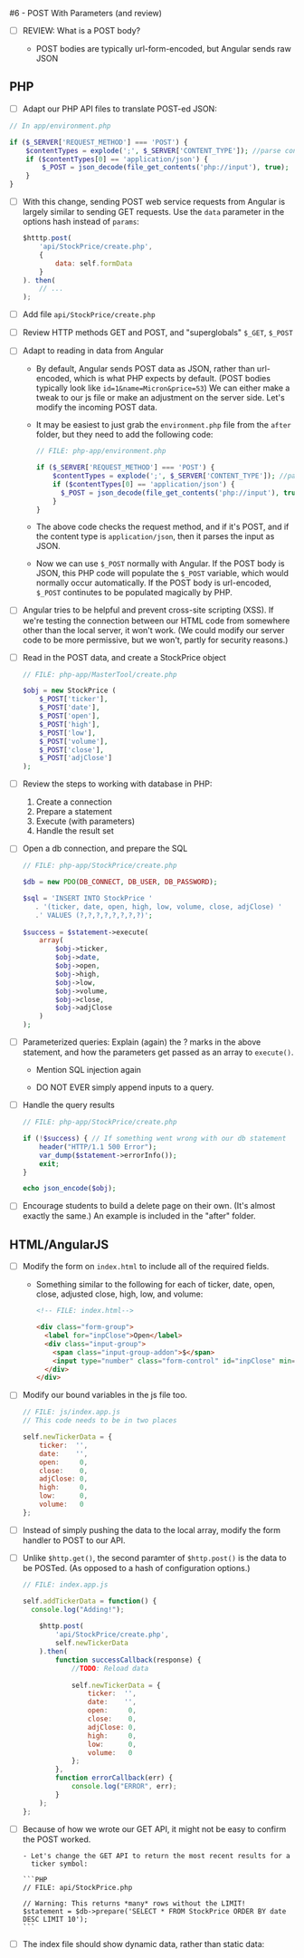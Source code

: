 #6 - POST With Parameters (and review)

  - [ ] REVIEW: What is a POST body?
    
    - POST bodies are typically url-form-encoded, but Angular sends raw JSON

## PHP    
  - [ ] Adapt our PHP API files to translate POST-ed JSON:
  
  ```PHP
  // In app/environment.php
  
  if ($_SERVER['REQUEST_METHOD'] === 'POST') {
      $contentTypes = explode(';', $_SERVER['CONTENT_TYPE']); //parse content_type headers
      if ($contentTypes[0] == 'application/json') {
          $_POST = json_decode(file_get_contents('php://input'), true);
      }
  }
  ```
  
  - [ ] With this change, sending POST web service requests from Angular
        is largely similar to sending GET requests. Use the `data` parameter
        in the options hash instead of `params`:
        
    ```js
    $htttp.post( 
        'api/StockPrice/create.php',
        {
            data: self.formData
        }
    ). then(
        // ...
    );
    ```
    
  - [ ] Add file `api/StockPrice/create.php`

  - [ ] Review HTTP methods GET and POST, and "superglobals" `$_GET`, `$_POST`

  - [ ] Adapt to reading in data from Angular

    - By default, Angular sends POST data as JSON, rather than
      url-encoded, which is what PHP expects by default. (POST bodies typically
      look like `id=1&name=Micron&price=53`) We can either make a tweak to our js
      file or make an adjustment on the server side. Let's modify the incoming
      POST data.
    
    - It may be easiest to just grab the `environment.php` file
      from the `after` folder, but they need to add the following code:
    
      ```php
      // FILE: php-app/environment.php
    
      if ($_SERVER['REQUEST_METHOD'] === 'POST') {
          $contentTypes = explode(';', $_SERVER['CONTENT_TYPE']); //parse content_type headers
          if ($contentTypes[0] == 'application/json') {
            $_POST = json_decode(file_get_contents('php://input'), true);
          }
      }
      ```
    
    - The above code checks the request method, and if it's POST, and if the
      content type is `application/json`, then it parses the input as JSON.
    
    - Now we can use `$_POST` normally with Angular. If the POST body is JSON, 
      this PHP code will populate the `$_POST` variable, which would normally
      occur automatically. If the POST body is url-encoded, `$_POST` continutes
      to be populated magically by PHP.
  
  - [ ] Angular tries to be helpful and prevent cross-site scripting (XSS). If
      we're testing the connection between our HTML code from somewhere other
      than the local server, it won't work. (We could modify our server code
      to be more permissive, but we won't, partly for security reasons.)
  
  - [ ] Read in the POST data, and create a StockPrice object

    ```php
    // FILE: php-app/MasterTool/create.php
    
    $obj = new StockPrice (
        $_POST['ticker'],
        $_POST['date'],
        $_POST['open'], 
        $_POST['high'],
        $_POST['low'],  
        $_POST['volume'], 
        $_POST['close'],  
        $_POST['adjClose']
    );
    ```
  
  - [ ] Review the steps to working with database in PHP:
      
      1. Create a connection
      2. Prepare a statement
      3. Execute (with parameters)
      4. Handle the result set

  - [ ] Open a db connection, and prepare the SQL
  
    ```php
    // FILE: php-app/StockPrice/create.php
    
    $db = new PDO(DB_CONNECT, DB_USER, DB_PASSWORD);
    
    $sql = 'INSERT INTO StockPrice '
       . '(ticker, date, open, high, low, volume, close, adjClose) '
       .' VALUES (?,?,?,?,?,?,?,?)';
     
    $success = $statement->execute(
        array(
            $obj->ticker,
            $obj->date,
            $obj->open, 
            $obj->high,
            $obj->low,  
            $obj->volume, 
            $obj->close,  
            $obj->adjClose
        )
    );
    ```
  
  - [ ] Parameterized queries: Explain (again) the ? marks in the above
    statement, and how the parameters get passed as an array to `execute()`.
    
    - Mention SQL injection again
    
    - DO NOT EVER simply append inputs to a query.
  
  - [ ] Handle the query results
  
    ```php
    // FILE: php-app/StockPrice/create.php
    
    if (!$success) { // If something went wrong with our db statement
        header("HTTP/1.1 500 Error");
        var_dump($statement->errorInfo());
        exit;
    }
    
    echo json_encode($obj);
    ```

  - [ ] Encourage students to build a delete page on their own. (It's almost
        exactly the same.) An example is included in the "after" folder.

## HTML/AngularJS

  - [ ] Modify the form on `index.html` to include all of the required fields.
    
    - Something similar to the following for each of ticker, date, open, 
      close, adjusted close, high, low, and volume:
      
      ```html
      <!-- FILE: index.html-->
      
      <div class="form-group">
        <label for="inpClose">Open</label>
        <div class="input-group">
          <span class="input-group-addon">$</span>
          <input type="number" class="form-control" id="inpClose" min="0" ng-model="tkCtrl.newTickerData.open">
        </div>
      </div>
      ```
  
  - [ ] Modify our bound variables in the js file too.
  
    ```js
    // FILE: js/index.app.js
    // This code needs to be in two places
    
    self.newTickerData = {
        ticker:  '',
        date:    '',
        open:     0,
        close:    0,
        adjClose: 0,
        high:     0,
        low:      0,
        volume:   0
    };
    ```
  
  - [ ] Instead of simply pushing the data to the local array, modify the form 
        handler to POST to our API.

  - [ ] Unlike `$http.get()`, the second paramter of `$http.post()` is the data
        to be POSTed. (As opposed to a hash of configuration options.)
        
    ```js    
    // FILE: index.app.js
    
    self.addTickerData = function() {
      console.log("Adding!");
        
        $http.post(
            'api/StockPrice/create.php',
            self.newTickerData
        ).then(
            function successCallback(response) {
                //TODO: Reload data
                
                self.newTickerData = {
                    ticker:  '',
                    date:    '',
                    open:     0,
                    close:    0,
                    adjClose: 0,
                    high:     0,
                    low:      0,
                    volume:   0
                }; 
            },
            function errorCallback(err) {
                console.log("ERROR", err);
            }
        );
    };
    ```
    
  - [ ] Because of how we wrote our GET API, it might not be easy to confirm 
        the POST worked.
        
        - Let's change the GET API to return the most recent results for a
          ticker symbol:
        
        ```PHP
        // FILE: api/StockPrice.php
        
        // Warning: This returns *many* rows without the LIMIT!
        $statement = $db->prepare('SELECT * FROM StockPrice ORDER BY date DESC LIMIT 10'); 
        ```
        
  - [ ] The index file should show dynamic data, rather than static data:
  
  
  
